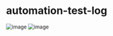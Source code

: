 # automation-test-log

![image](http://prntscr.com/hit8ut)
![image](https://image.prntscr.com/image/EwG7UFoRTuOteyhgAaCVXA.png)

